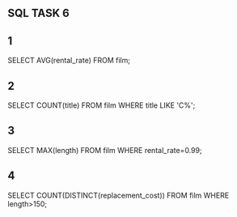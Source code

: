 ## SQL TASK 6
## 1
SELECT AVG(rental_rate) FROM film;
## 2
SELECT COUNT(title) FROM film
WHERE title LIKE 'C%';
## 3
SELECT MAX(length) FROM film
WHERE rental_rate=0.99;
## 4
SELECT COUNT(DISTINCT(replacement_cost)) FROM film
WHERE length>150;